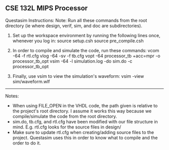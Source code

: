 CSE 132L MIPS Processor
-----------------------------
Questasim Instructions:
Note: Run all these commands from the root directory (ie where design, verif, sim, and doc are subdirectories).

1. Set up the workspace environment by running the following lines once, whenever you log in:
source setup.csh
source pre_compile.csh

2. In order to compile and simulate the code, run these commands:
vcom -64 -f rtl.cfg
vlog -64 -sv -f tb.cfg
vopt -64 processor_tb +acc=mpr -o processor_tb_opt
vsim -64 -l simulation.log -do sim.do -c processor_tb_opt

3. Finally, use vsim to view the simulation's waveform:
vsim -view sim/waveform.wlf

----------------------------
Notes:
- When using FILE_OPEN in the VHDL code, the path given is relative to the project's root directory.
I assume it works this way because we compile/simulate the code from the root directory.
- sim.do, tb.cfg, and rtl.cfg have been modified with our file structure in mind. E.g. rtl.cfg
looks for the source files in design/
- Make sure to update rtl.cfg when creating/adding source files to the project. Questasim uses this
in order to know what to compile and the order to do it.

